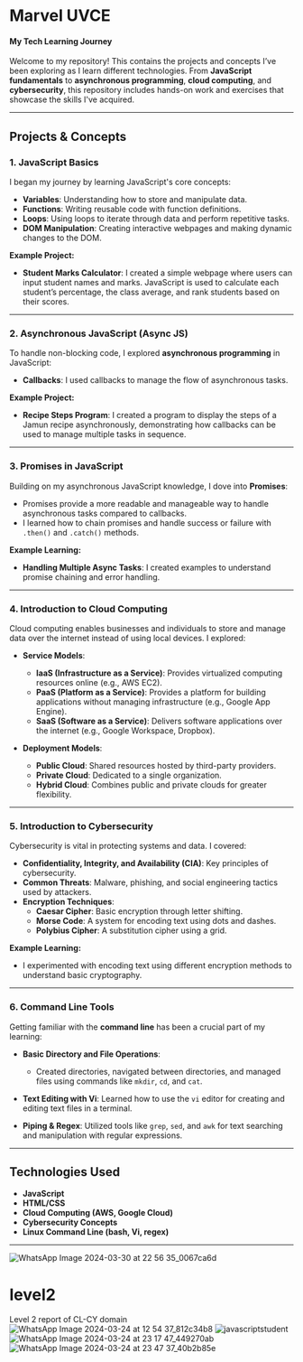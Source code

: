 <h1>Marvel UVCE</h1>
<h4>My Tech Learning Journey</h4>

Welcome to my repository! This contains the projects and concepts I’ve been exploring as I learn different technologies. From **JavaScript fundamentals** to **asynchronous programming**, **cloud computing**, and **cybersecurity**, this repository includes hands-on work and exercises that showcase the skills I've acquired.

---

## Projects & Concepts

### 1. **JavaScript Basics**
I began my journey by learning JavaScript's core concepts:
- **Variables**: Understanding how to store and manipulate data.
- **Functions**: Writing reusable code with function definitions.
- **Loops**: Using loops to iterate through data and perform repetitive tasks.
- **DOM Manipulation**: Creating interactive webpages and making dynamic changes to the DOM.

**Example Project:**
- **Student Marks Calculator**: I created a simple webpage where users can input student names and marks. JavaScript is used to calculate each student’s percentage, the class average, and rank students based on their scores.

---

### 2. **Asynchronous JavaScript (Async JS)**
To handle non-blocking code, I explored **asynchronous programming** in JavaScript:
- **Callbacks**: I used callbacks to manage the flow of asynchronous tasks.
  
**Example Project:**
- **Recipe Steps Program**: I created a program to display the steps of a Jamun recipe asynchronously, demonstrating how callbacks can be used to manage multiple tasks in sequence.

---

### 3. **Promises in JavaScript**
Building on my asynchronous JavaScript knowledge, I dove into **Promises**:
- Promises provide a more readable and manageable way to handle asynchronous tasks compared to callbacks.
- I learned how to chain promises and handle success or failure with `.then()` and `.catch()` methods.

**Example Learning:**
- **Handling Multiple Async Tasks**: I created examples to understand promise chaining and error handling.

---

### 4. **Introduction to Cloud Computing**
Cloud computing enables businesses and individuals to store and manage data over the internet instead of using local devices. I explored:
- **Service Models**:
  - **IaaS (Infrastructure as a Service)**: Provides virtualized computing resources online (e.g., AWS EC2).
  - **PaaS (Platform as a Service)**: Provides a platform for building applications without managing infrastructure (e.g., Google App Engine).
  - **SaaS (Software as a Service)**: Delivers software applications over the internet (e.g., Google Workspace, Dropbox).

- **Deployment Models**:
  - **Public Cloud**: Shared resources hosted by third-party providers.
  - **Private Cloud**: Dedicated to a single organization.
  - **Hybrid Cloud**: Combines public and private clouds for greater flexibility.

---

### 5. **Introduction to Cybersecurity**
Cybersecurity is vital in protecting systems and data. I covered:
- **Confidentiality, Integrity, and Availability (CIA)**: Key principles of cybersecurity.
- **Common Threats**: Malware, phishing, and social engineering tactics used by attackers.
- **Encryption Techniques**:
  - **Caesar Cipher**: Basic encryption through letter shifting.
  - **Morse Code**: A system for encoding text using dots and dashes.
  - **Polybius Cipher**: A substitution cipher using a grid.

**Example Learning:**
- I experimented with encoding text using different encryption methods to understand basic cryptography.

---

### 6. **Command Line Tools**
Getting familiar with the **command line** has been a crucial part of my learning:
- **Basic Directory and File Operations**:
  - Created directories, navigated between directories, and managed files using commands like `mkdir`, `cd`, and `cat`.
  
- **Text Editing with Vi**: Learned how to use the `vi` editor for creating and editing text files in a terminal.
  
- **Piping & Regex**: Utilized tools like `grep`, `sed`, and `awk` for text searching and manipulation with regular expressions.

---

## Technologies Used

- **JavaScript**
- **HTML/CSS**
- **Cloud Computing (AWS, Google Cloud)**
- **Cybersecurity Concepts**
- **Linux Command Line (bash, Vi, regex)**

---


![WhatsApp Image 2024-03-30 at 22 56 35_0067ca6d](https://github.com/shreyasu2004/level2/assets/154904527/34ce404c-684b-4091-b18f-9d1e04e9743f)
# level2
Level 2 report of CL-CY domain
![WhatsApp Image 2024-03-24 at 12 54 37_812c34b8](https://github.com/shreyasu2004/level2/assets/154904527/438a0401-a2c9-4729-880f-7ea9a5c172e5)
![javascriptstudent](https://github.com/shreyasu2004/level2/assets/154904527/60afb1f1-dcc0-4b03-bba3-286c57df827b)
![WhatsApp Image 2024-03-24 at 23 17 47_449270ab](https://github.com/shreyasu2004/level2/assets/154904527/f1587435-c2d7-4ac8-8eb6-d86a31365c3b)
![WhatsApp Image 2024-03-24 at 23 47 37_40b2b85e](https://github.com/shreyasu2004/level2/assets/154904527/1751d121-8db9-40b1-a0c0-61b1de4e4851)
